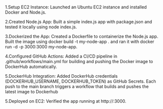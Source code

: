 1.Setup EC2 Instance:
Launched an Ubuntu EC2 instance and installed Docker and Node.js.

2.Created Node.js App:
Built a simple index.js app with package.json and tested it locally using node index.js.

3.Dockerized the App:
Created a Dockerfile to containerize the Node.js app.
Built the image using docker build -t my-node-app . and ran it with docker run -d -p 3000:3000 my-node-app.

4.Configured GitHub Actions:
Added a CI/CD pipeline in .github/workflows/main.yml for building and pushing the Docker image to DockerHub automatically.

5.DockerHub Integration:
Added DockerHub credentials (DOCKERHUB_USERNAME, DOCKERHUB_TOKEN) as GitHub Secrets.
Each push to the main branch triggers a workflow that builds and pushes the latest image to Dockerhub

5.Deployed on EC2:
Verified the app running at http://<EC2-Public-IP>:3000.
